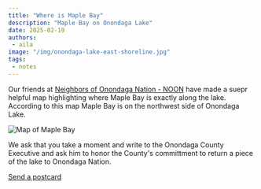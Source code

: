 ```yaml
---
title: "Where is Maple Bay"
description: "Maple Bay on Onondaga Lake"
date: 2025-02-19
authors: 
 - aila
image: "/img/onondaga-lake-east-shoreline.jpg"
tags:
 - notes
---
```

Our friends at [Neighbors of Onondaga Nation - NOON](https://peacecouncil.net/noon/home/) have made a suepr helpful map highlighting where Maple Bay is exactly along the lake. According to this map Maple Bay is on the northwest side of Onondaga Lake.

![Map of Maple Bay](/img/noon-OnondagaLake-MapleBay4website.jpg)

We ask that you take a moment and write to the Onondaga County Executive and ask him to honor the County's committment to return a piece of the lake to Onondaga Nation. 

[Send a postcard](https://actionnetwork.org/letters/ask-the-onondaga-county-executive-to-keep-his-promise-to-return-maple-bay)